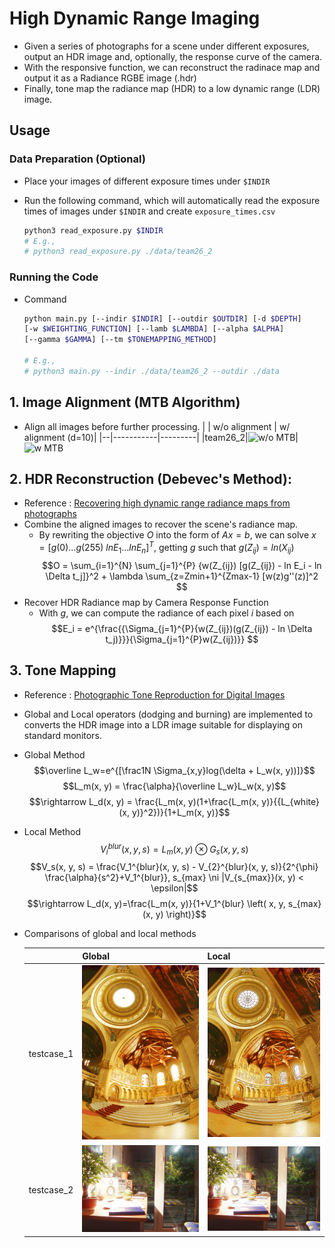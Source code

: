 # High Dynamic Range Imaging
* Given a series of photographs for a scene under different exposures, output an HDR image and, optionally, the response curve of the camera.
* With the responsive function, we can reconstruct the radinace map and output it as a Radiance RGBE image (.hdr)
* Finally, tone map the radiance map (HDR) to a low dynamic range (LDR) image.
## Usage
### Data Preparation (Optional)
  * Place your images of different exposure times under `$INDIR`
  * Run the following command, which will automatically read the exposure times of images under `$INDIR` and create `exposure_times.csv`

    ```bash
    python3 read_exposure.py $INDIR
    # E.g., 
    # python3 read_exposure.py ./data/team26_2
    ```
### Running the Code
* Command
    ```bash
    python main.py [--indir $INDIR] [--outdir $OUTDIR] [-d $DEPTH] 
    [-w $WEIGHTING_FUNCTION] [--lamb $LAMBDA] [--alpha $ALPHA] 
    [--gamma $GAMMA] [--tm $TONEMAPPING_METHOD] 
 
    # E.g.,
    # python3 main.py --indir ./data/team26_2 --outdir ./data
    ```
 
## 1. Image Alignment (MTB Algorithm)
* Align all images before further processing.
  |  | w/o alignment | w/ alignment (d=10)|
  |--|-----------|---------|
  |team26_2|![w/o MTB](./data/assets/local_without_mtb.png)|![w MTB](./data/assets/local_with_mtb.png)

## 2. HDR Reconstruction (Debevec's Method):
* Reference : [Recovering high dynamic range radiance maps from photographs](https://dl.acm.org/doi/10.1145/258734.258884)
* Combine the aligned images to recover the scene's radiance map.
  * By rewriting the objective $O$ into the form of $Ax=b$, we can solve $x = [g(0) \dots g(255) \ lnE_1 \dots lnE_n]^T$, getting $g$ such that $g(Z_{ij}) = ln(X_{ij})$
  $$O = \sum_{i=1}^{N} \sum_{j=1}^{P} {w(Z_{ij}) [g(Z_{ij}) - ln E_i - ln \Delta t_j]}^2 + \lambda \sum_{z=Zmin+1}^{Zmax-1} [w(z)g''(z)]^2
  $$ 
* Recover HDR Radiance map by Camera Response Function
  * With $g$, we can compute the radiance of each pixel $i$ based on
  $$E_i = e^{\frac{{\Sigma_{j=1}^{P}{w(Z_{ij})(g(Z_{ij}) - ln \Delta t_j)}}}{\Sigma_{j=1}^{P}w(Z_{ij})}}
  $$

## 3. Tone Mapping
* Reference : [Photographic Tone Reproduction for Digital Images](https://dl.acm.org/doi/10.1145/566654.566575)
* Global and Local operators (dodging and burning) are implemented to converts the HDR image into a LDR image suitable for displaying on standard monitors.

* Global Method
  $$\overline L_w=e^{[\frac1N \Sigma_{x,y}log(\delta + L_w(x, y))]}$$
  $$L_m(x, y) = \frac{\alpha}{\overline L_w}L_w(x, y)$$
  $$\rightarrow L_d(x, y) = \frac{L_m(x, y)(1+\frac{L_m(x, y)}{{L_{white}(x, y)}^2})}{1+L_m(x, y)}$$
* Local Method
  $$V_i^{blur}(x, y, s) = L_m(x, y) \otimes G_s(x, y, s)$$
  $$V_s(x, y, s) = \frac{V_1^{blur}(x, y, s) - V_{2}^{blur}(x, y, s)}{2^{\phi} \frac{\alpha}{s^2}+V_1^{blur}},  s_{max} \ni |V_{s_{max}}(x, y) < \epsilon|$$
  $$\rightarrow L_d(x, y)=\frac{L_m(x, y)}{1+V_1^{blur} \left( x, y, s_{max}(x, y) \right)}$$
  

- Comparisons of global and local methods

  |  | Global | Local |
  |--|--------|-------|
  |testcase_1|![testcase_1_global](./data/assets/testcase_1_global.png)|![testcase_1_local](./data/assets/testcase_1_local.png)|
  |testcase_2|![testcase_2_global](./data/assets/testcase_2_global.png)|![testcase_2_local](./data/assets/testcase_2_local.png)|
